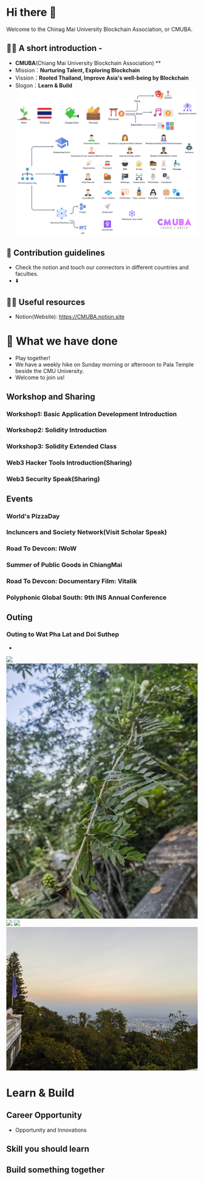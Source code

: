 # Hi there 👋
Welcome to the Chinag Mai University Blockchain Association, or CMUBA.

## 🙋‍♀️ A short introduction -
+ **CMUBA**(Chiang Mai University Blockchain Association) **
+ Mission：**Nurturing Talent, Exploring Blockchain**
+ Vission：**Rooted Thailand, Improve Asia's well-being by Blockchain**
+ Slogon：**Learn & Build**
![](https://raw.githubusercontent.com/jhfnetboy/MarkDownImg/main/img/202312231217772.png)

## 🌈 Contribution guidelines 
+ Check the notion and touch our connectors in different countries and faculties.
+ ⬇️

## 👩‍💻 Useful resources 
+ Notion(Website): https://CMUBA.notion.site

# 🍿 What we have done
+ Play together!
+ We have a weekly hike on Sunday morning or afternoon to Pala Temple beside the CMU University.
+ Welcome to join us!
## Workshop and Sharing
### Workshop1: Basic Application Development Introduction
### Workshop2: Solidity Introduction
### Workshop3: Solidity Extended Class
### Web3 Hacker Tools Introduction(Sharing)
### Web3 Security Speak(Sharing)

## Events
### World's PizzaDay
### Incluncers and Society Network(Visit Scholar Speak)
### Road To Devcon: IWoW
### Summer of Public Goods in ChiangMai
### Road To Devcon: Documentary Film: Vitalik
### Polyphonic Global South: 9th INS Annual Conference

## Outing
### Outing to Wat Pha Lat and Doi Suthep
+ 
![](https://raw.githubusercontent.com/jhfnetboy/MarkDownImg/main/img/202401141947464.jpg)
![](https://raw.githubusercontent.com/jhfnetboy/MarkDownImg/main/img/202401141947184.jpg)
![](https://raw.githubusercontent.com/jhfnetboy/MarkDownImg/main/img/202401141948222.jpg)
![](https://raw.githubusercontent.com/jhfnetboy/MarkDownImg/main/img/202401141948163.jpg)
![](https://raw.githubusercontent.com/jhfnetboy/MarkDownImg/main/img/202401141948140.jpg)

# Learn & Build
## Career Opportunity
+ Opportunity and Innovations

## Skill you should learn

## Build something together

